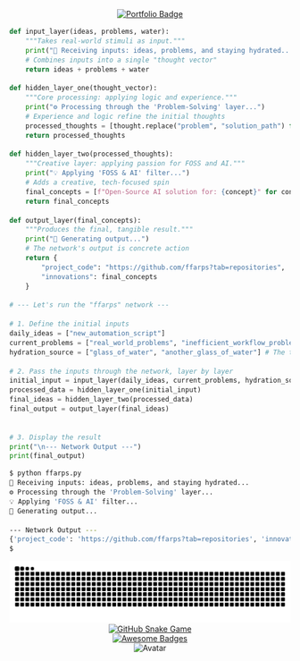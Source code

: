   <div align="center">
    <a href="https://ffarps.github.io/" target="_blank">
      <img src="https://img.shields.io/badge/Visit_My-Portfolio-000?style=for-the-badge&logo=hyper&logoColor=white" alt="Portfolio Badge"/>
    </a>
  </div>
  
```python
def input_layer(ideas, problems, water):
    """Takes real-world stimuli as input."""
    print("🧠 Receiving inputs: ideas, problems, and staying hydrated...")
    # Combines inputs into a single "thought vector"
    return ideas + problems + water

def hidden_layer_one(thought_vector):
    """Core processing: applying logic and experience."""
    print("⚙️ Processing through the 'Problem-Solving' layer...")
    # Experience and logic refine the initial thoughts
    processed_thoughts = [thought.replace("problem", "solution_path") for thought in thought_vector]
    return processed_thoughts

def hidden_layer_two(processed_thoughts):
    """Creative layer: applying passion for FOSS and AI."""
    print("💡 Applying 'FOSS & AI' filter...")
    # Adds a creative, tech-focused spin
    final_concepts = [f"Open-Source AI solution for: {concept}" for concept in processed_thoughts]
    return final_concepts

def output_layer(final_concepts):
    """Produces the final, tangible result."""
    print("🚀 Generating output...")
    # The network's output is concrete action
    return {
        "project_code": "https://github.com/ffarps?tab=repositories",
        "innovations": final_concepts
    }

# --- Let's run the "ffarps" network ---

# 1. Define the initial inputs
daily_ideas = ["new_automation_script"]
current_problems = ["real_world_problems", "inefficient_workflow_problem"]
hydration_source = ["glass_of_water", "another_glass_of_water"] # The true fuel

# 2. Pass the inputs through the network, layer by layer
initial_input = input_layer(daily_ideas, current_problems, hydration_source)
processed_data = hidden_layer_one(initial_input)
final_ideas = hidden_layer_two(processed_data)
final_output = output_layer(final_ideas)


# 3. Display the result
print("\n--- Network Output ---")
print(final_output)
```

```bash
$ python ffarps.py
🧠 Receiving inputs: ideas, problems, and staying hydrated...
⚙️ Processing through the 'Problem-Solving' layer...
💡 Applying 'FOSS & AI' filter...
🚀 Generating output...

--- Network Output ---
{'project_code': 'https://github.com/ffarps?tab=repositories', 'innovations': ['Open-Source AI solution for: new_automation_script', 'Open-Source AI solution for: real_world_problems', 'Open-Source AI solution for: inefficient_workflow_solution_path', 'Open-Source AI solution for: glass_of_water', 'Open-Source AI solution for: another_glass_of_water']}
$
```
<div align="center">
  <picture>
    <source media="(prefers-color-scheme: dark)" srcset="https://raw.githubusercontent.com/ffarps/ffarps/output/github-contribution-grid-snake-dark.svg">
    <source media="(prefers-color-scheme: light)" srcset="https://raw.githubusercontent.com/ffarps/ffarps/output/github-contribution-grid-snake.svg">
    <img alt="GitHub contribution grid snake animation" src="https://raw.githubusercontent.com/ffarps/ffarps/output/github-contribution-grid-snake.svg">
  </picture> 
  
 <br>
    
  <a href="https://github.com/Platane/snk" target="_blank">
      <img src="https://img.shields.io/badge/Snake-100000?style=for-the-badge&logo=github&logoColor=white" alt="GitHub Snake Game"/>
  </a>
  
  <br/>
  <a href="https://github.com/Envoy-VC/awesome-badges#contents" target="_blank">
      <img src="https://img.shields.io/badge/Awesome_Badges-100000?style=for-the-badge&logo=github&logoColor=white" alt="Awesome Badges"/>
  </a>
  <br/>
  <img src="https://img.shields.io/badge/Avatar by Midjourney AI cyberpunk choom with vr headset-100000?style=for-the-badge&logo=hyper&logoColor=white" alt="Avatar"/>
  <!--<em>Avatar by Midjourney AI cyberpunk choom with vr headset</em>-->
</div>
